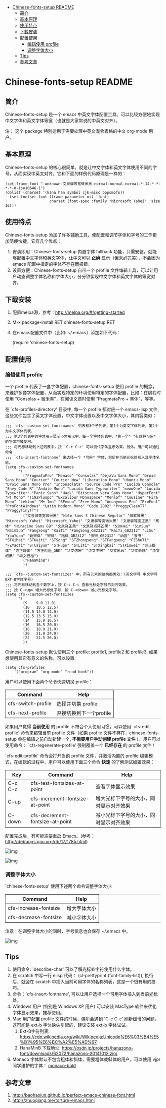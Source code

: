 - [Chinese-fonts-setup README](#chinese-fonts-setup-readme)
  - [简介](#简介)
  - [基本原理](#基本原理)
  - [使用特点](#使用特点)
  - [下载安装](#下载安装)
  - [配置使用](#配置使用)
    - [编辑使用 profile](#编辑使用-profile)
    - [调整字体大小](#调整字体大小)
  - [Tips](#tips)
  - [参考文章](#参考文章)

# Chinese-fonts-setup README<a id="orgheadline10"></a>

## 简介<a id="orgheadline1"></a>

Chinese-fonts-setup 是一个 emacs 中英文字体配置工具。可以比较方便地实现中文字体和英文字体等宽（也就是大家常说的中英文对齐）。

注： 这个 package 特别适用于需要处理中英文混合表格的中文 org-mode 用户。

## 基本原理<a id="orgheadline2"></a>

Chinese-fonts-setup 的核心很简单，就是让中文字体和英文字体使用不同的字号，从而实现中英文对齐，它和下面的样例代码原理是一样的：

    (set-frame-font "-unknown-文泉驿等宽微米黑-normal-normal-normal-*-14-*-*-*-*-0-iso10646-1")
    (dolist (charset '(kana han symbol cjk-misc bopomofo))
      (set-fontset-font (frame-parameter nil 'font)
                        charset (font-spec :family "Microsoft Yahei" :size 16)))

## 使用特点<a id="orgheadline3"></a>

Chinese-fonts-setup 添加了许多辅助工具，使配置和调节字体和字号的工作更加简便快捷，它有几个优点：

1.  安装即用：Chinese-fonts-setup 内置字体 fallback 功能，只需安装，就能够配置中文字体和英文字体，让中文可以 **正确** 显示（但未必完美），不会因为 emacs 配置中指定的字体不存在而报错。
2.  设置方便：Chinese-fonts-setup 自带一个 profile 文件编辑工具，可以让用户动态调整字体名称和字体大小，分分钟实现中文字体和英文字体的等宽对齐。

## 下载安装<a id="orgheadline4"></a>

1.  配置melpa源，参考：<http://melpa.org/#/getting-started>
2.  M-x package-install RET chinese-fonts-setup RET
3.  在emacs配置文件中（比如: ~/.emacs）添加如下代码：

    (require 'chinese-fonts-setup)

## 配置使用<a id="orgheadline7"></a>

### 编辑使用 profile<a id="orgheadline5"></a>

一个 profile 代表了一套字体配置，chinese-fonts-setup 使用 profile 的概念，来维护多套字体配置，从而实现特定的环境使用特定的字体配置，比如：在编程时使用 “Consolas + 微米黑”，在阅读文章时使用 “PragmataPro + 黑体”，等等。

在 \`cfs-profiles-directory' 目录中, 每一个 profile 都对应一个 emacs-lisp 文件,
这些文件包含了英文字体设置，中文字体设置以及中文字体大小，其内容类似：

    ;;; `cfs--custom-set-fontsnames' 列表有3个子列表，第1个为英文字体列表，第2个为中文字体列表，
    ;;; 第3个列表中的字体用于显示不常用汉字，每一个字体列表中，*第一个* *有效并可用* 的字体将被使用。
    ;;; 将光标移动到上述列表中，按 `C-c C-c' 可以测试字体显示效果。另外，用户可以通过命令
    ;;; `cfs-insert-fontname’ 来选择一个 *可用* 字体，然后在当前光标处插入其字体名称。
    (setq cfs--custom-set-fontnames
          '(
            ("PragmataPro" "Monaco" "Consolas" "DejaVu Sans Mono" "Droid Sans Mono" "Courier" "Courier New" "Liberation Mono" "Ubuntu Mono" "Droid Sans Mono Pro" "Inconsolata" "Source Code Pro" "Lucida Console" "Envy Code R" "Andale Mono" "Lucida Sans Typewriter" "monoOne" "Lucida Typewriter" "Panic Sans" "Hack" "Bitstream Vera Sans Mono" "HyperFont" "PT Mono" "Ti92Pluspc" "Excalibur Monospace" "Menlof" "Cousine" "Fira Mono" "Lekton" "M+ 1mn" "BPmono" "Free Mono" "Anonymous Pro" "ProFont" "ProFontWindows" "Latin Modern Mono" "Code 2002" "ProggyCleanTT" "ProggyTinyTT")
            ("文泉驿等宽微米黑" "Noto Sans S Chinese Regular" "微软雅黑" "Microsoft Yahei" "Microsoft_Yahei" "文泉驿等宽微米黑" "文泉驿等宽正黑" "黑体" "Hiragino Sans GB" "文泉驿正黑" "文泉驿点阵正黑" "SimHei" "SimSun" "NSimSun" "FangSong" "KaiTi" "FangSong_GB2312" "KaiTi_GB2312" "LiSu" "YouYuan" "新宋体" "宋体" "楷体_GB2312" "仿宋_GB2312" "幼圆" "隶书" "STXihei" "STKaiti" "STSong" "STZhongsong" "STFangsong" "FZShuTi" "FZYaoti" "STCaiyun" "STHupo" "STLiti" "STXingkai" "STXinwei" "方正姚体" "方正舒体" "方正粗圆_GBK" "华文仿宋" "华文中宋" "华文彩云" "华文新魏" "华文细黑" "华文行楷")
            ("HanaMinB")
            ))

    ;;; `cfs--custom-set-fontsizes' 中，所有元素的结构都类似：(英文字号 中文字号 EXT-B字体字号)
    ;;; 将光标移动到各个数字上，按 C-c C-c 查看光标处字号的对齐效果。
    ;;; 按 C-<up> 增大光标处字号，按 C-<down> 减小光标处字号。
    (setq cfs--custom-set-fontsizes
          '(
            (9    9.0 11.0)
            (10   10.5 12.5)
            (11.5 12.0 14.0)
            (12.5 13.5 15.0)
            (14   15.0 16.5)
            (16   16.5 20.0)
            (18   18.0 21.0)
            (20   21.0 24.0)
            (22   22.5 26.0)
            ))

Chinese-fonts-setup 默认使用三个 profile: profile1, profile2 和 profile3,
如果想使用其它有意义的名称，可以设置:

    (setq cfs-profiles
        '("program" "org-mode" "read-book"))

用户可以使用下面两个命令快速切换 profile：

<table border="2" cellspacing="0" cellpadding="6" rules="groups" frame="hsides">


<colgroup>
<col  class="org-left" />

<col  class="org-left" />
</colgroup>
<thead>
<tr>
<th scope="col" class="org-left">Command</th>
<th scope="col" class="org-left">Help</th>
</tr>
</thead>

<tbody>
<tr>
<td class="org-left">cfs-switch-profile</td>
<td class="org-left">选择并切换 profile</td>
</tr>


<tr>
<td class="org-left">cfs-next-profile</td>
<td class="org-left">直接切换到下一个profile</td>
</tr>
</tbody>
</table>

如果用户觉得 **当前使用** 的 profile 不符合个人使用习惯，可以使用 \`cfs-edit-profile'
命令来编辑当前 profile 文件（如果 profile 文件不存在，chinese-fonts-setup
会在编辑之前自动新建一个, **不需要用户手动创建 profile 文件** ），用户可以使用命令：
\`cfs-regenerate-profile' 强制覆盖一个 **已经存在** 的 profile 文件！

\`cfs-edit-profile' 命令会打开当前 profile 文件，并激活内置的 profile 编辑模式，在编辑的过程中，用户可以使用下面三个命令 **快速** 的了解测试编辑效果：

<table border="2" cellspacing="0" cellpadding="6" rules="groups" frame="hsides">


<colgroup>
<col  class="org-left" />

<col  class="org-left" />

<col  class="org-left" />
</colgroup>
<thead>
<tr>
<th scope="col" class="org-left">Key</th>
<th scope="col" class="org-left">Command</th>
<th scope="col" class="org-left">Help</th>
</tr>
</thead>

<tbody>
<tr>
<td class="org-left">C-c C-c</td>
<td class="org-left">cfs-test-fontsizes-at-point</td>
<td class="org-left">查看字体显示效果</td>
</tr>


<tr>
<td class="org-left">C-up</td>
<td class="org-left">cfs-increment-fontsize-at-point</td>
<td class="org-left">增大光标下字号的大小，同时显示对齐效果</td>
</tr>


<tr>
<td class="org-left">C-down</td>
<td class="org-left">cfs-decrement-fontsize-at-point</td>
<td class="org-left">减小光标下字号的大小，同时显示对齐效果</td>
</tr>
</tbody>
</table>

配置完成后，有可能需要重启 Emacs。(参考：<http://debbugs.gnu.org/db/17/1785.html>)

![img](./snapshots/cfs-edit-fontnames.gif)

![img](./snapshots/cfs-edit-fontsizes.gif)

### 调整字体大小<a id="orgheadline6"></a>

\`chinese-fonts-setup' 使用下述两个命令调整字体大小:

<table border="2" cellspacing="0" cellpadding="6" rules="groups" frame="hsides">


<colgroup>
<col  class="org-left" />

<col  class="org-left" />
</colgroup>
<thead>
<tr>
<th scope="col" class="org-left">Command</th>
<th scope="col" class="org-left">Help</th>
</tr>
</thead>

<tbody>
<tr>
<td class="org-left">cfs-increase-fontsize</td>
<td class="org-left">增大字体大小</td>
</tr>


<tr>
<td class="org-left">cfs-decrease-fontsize</td>
<td class="org-left">减小字体大小</td>
</tr>
</tbody>
</table>

注意：在调整字体大小的同时，字号信息也会保存 ~/.emacs 中。

![img](./snapshots/cfs-increase-and-decrease-fontsize.gif)

## Tips<a id="orgheadline8"></a>

1.  使用命令: \`describe-char' 可以了解光标处字符使用什么字体。
2.  在 scratch 中写一行 elisp 代码： (cl-prettyprint (font-family-list)),
    执行后，就会在 scratch 中插入当前可用字体的名称列表，这是一个很有用的技巧。
3.  命令：\`cfs-insert-fontname', 可以让用户选择一个可用字体插入到当前光标处。
4.  Windows 用户 (特别是 Windows XP 用户) 可以安装 MacType 软件来优化字体显示效果，推荐使用。
5.  Mac 用户配置 profile 文件的时候，偶尔会遇到 'C-c C-c' 刷新缓慢的问题，这可能是 ext-b 字体缺失引起的，建议安装 ext-b 字体试试。
    1.  Ext-B字符列表: <https://cdo.wikipedia.org/wiki/Wikipedia:Unicode%E6%93%B4%E5%B1%95%E6%BC%A2%E5%AD%97>
    2.  HanaMinB 下载地址: <https://osdn.jp/projects/hanazono-font/downloads/62072/hanazono-20141012.zip/>
6.  Monaco 字体默认不包含粗体和斜体，需要粗体或斜体的用户，可以使用 vjpr 同学维护的字体： [monaco-bold](https://github.com/vjpr/monaco-bold)

## 参考文章<a id="orgheadline9"></a>

1.  <http://baohaojun.github.io/perfect-emacs-chinese-font.html>
2.  <http://zhuoqiang.me/torture-emacs.html>
